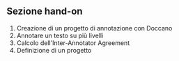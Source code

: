 ## Sezione hand-on
1. Creazione di un progetto di annotazione con Doccano
2. Annotare un testo su più livelli
3. Calcolo dell'Inter-Annotator Agreement
4. Definizione di un progetto

